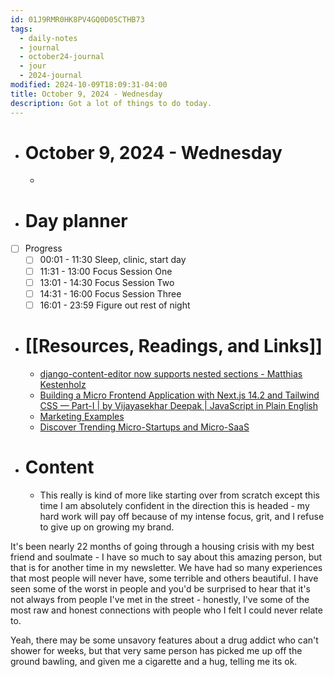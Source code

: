 ```yaml
---
id: 01J9RMR0HK8PV4GQ0D05CTHB73
tags:
  - daily-notes
  - journal
  - october24-journal
  - jour
  - 2024-journal
modified: 2024-10-09T18:09:31-04:00
title: October 9, 2024 - Wednesday
description: Got a lot of things to do today.
---
```

- # October 9, 2024 - Wednesday
	- 

- # Day planner
- [ ] Progress
	- [ ] 00:01 - 11:30 Sleep, clinic, start day
	- [ ] 11:31 - 13:00 Focus Session One
	- [ ] 13:01 - 14:30 Focus Session Two
	- [ ] 14:31 - 16:00 Focus Session Three
	- [ ] 16:01 - 23:59 Figure out rest of night

- # [[Resources, Readings, and Links]]
	- [django-content-editor now supports nested sections - Matthias Kestenholz](https://406.ch/writing/django-content-editor-now-supports-nested-sections/)
	- [Building a Micro Frontend Application with Next.js 14.2 and Tailwind CSS — Part-I | by Vijayasekhar Deepak | JavaScript in Plain English](https://javascript.plainenglish.io/building-a-micro-frontend-application-with-next-js-14-2-and-tailwind-css-part-i-82d13cc207da)
	- [Marketing Examples](https://marketingexamples.com/)
	- [Discover Trending Micro-Startups and Micro-SaaS](https://www.startupspotlight.co/?ref=indiehackerstacks)

- # Content
	- This really is kind of more like starting over from scratch except this time I am absolutely confident in the direction this is headed - my hard work will pay off because of my intense focus, grit, and I refuse to give up on growing my brand.

  

It's been nearly 22 months of going through a housing crisis with my best friend and soulmate - I have so much to say about this amazing person, but that is for another time in my newsletter. We have had so many experiences that most people will never have, some terrible and others beautiful. I have seen some of the worst in people and you'd be surprised to hear that it's not always from people I've met in the street - honestly, I've some of the most raw and honest connections with people who I felt I could never relate to.

  

Yeah, there may be some unsavory features about a drug addict who can't shower for weeks, but that very same person has picked me up off the ground bawling, and given me a cigarette and a hug, telling me its ok.